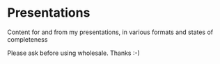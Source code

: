 # Presentations

Content for and from my presentations, in various formats and states of completeness

Please ask before using wholesale. Thanks :-)
